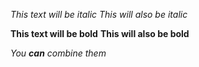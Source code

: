  
*This text will be italic*
_This will also be italic_

**This text will be bold**
__This will also be bold__

_You **can** combine them_
